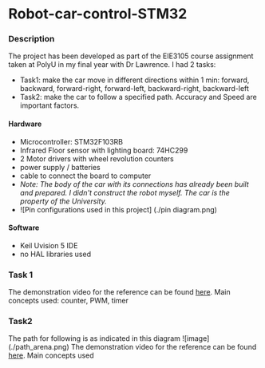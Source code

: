 # Robot-car-control-STM32

### Description
The project has been developed as part of the EIE3105 course assignment taken at PolyU in my final year with Dr Lawrence.
I had 2 tasks: 
- Task1: make the car move in different directions within 1 min: forward, backward, forward-right, forward-left, backward-right, backward-left
- Task2: make the car to follow a specified path. Accuracy and Speed are important factors. 

#### Hardware 
- Microcontroller: STM32F103RB 
- Infrared Floor sensor with lighting board: 74HC299
- 2 Motor drivers with wheel revolution counters 
- power supply / batteries 
- cable to connect the board to computer
- *Note: The body of the car with its connections has already been built and prepared. I didn't construct the robot myself. The car is the property of the University.*
- ![Pin configurations used in this project] (./pin diagram.png)

#### Software
- Keil Uvision 5 IDE 
- no HAL libraries used 

### Task 1
The demonstration video for the reference can be found [here](https://youtu.be/Gmcn4qOGeh0).
Main concepts used: counter, PWM, timer

### Task2
The path for following is as indicated in this diagram 
![image] (./path_arena.png)
The demonstration video for the reference can be found [here](https://youtu.be/g4ZNgE-4EPs).
Main concepts used 

